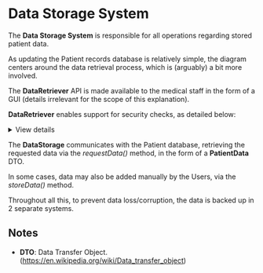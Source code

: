 # Data Storage System

The **Data Storage System** is responsible for all operations regarding 
stored patient data.

As updating the Patient records database is relatively simple, the diagram centers around the 
data retrieval process, which is (arguably) a bit more involved.

The **DataRetriever** API is made available to the medical staff in the form of a GUI
(details irrelevant for the scope of this explanation).

**DataRetriever** enables support for security checks, as detailed below:
<details>
<summary>View details</summary>

```
1. The user inputs their credentials.
2. The credentials are stored, and used for login.
3. On every requst, the Authenticator checks for credentials compatibility.
4. If the user does not have the authorization for that type of data, the request fails.
5. If the user is authorized, the request is complete and the returned data is made available.
```

</details>

The **DataStorage** communicates with the Patient database, retrieving the requested data via the
*requestData()* method, in the form of a **PatientData** DTO.

In some cases, data may also be added manually by the Users, via the *storeData()* method.

Throughout all this, to prevent data loss/corruption, the data is backed up in 2 separate systems.

## Notes

- **DTO**: Data Transfer Object. (https://en.wikipedia.org/wiki/Data_transfer_object)
 